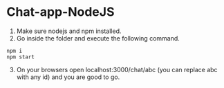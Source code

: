# Chat-app-NodeJS

1) Make sure nodejs and npm installed.
2) Go inside the folder and execute the following command.
  ```
  npm i
  npm start
  ```
3) On your browsers open localhost:3000/chat/abc (you can replace abc with any id)
and you are good to go.
